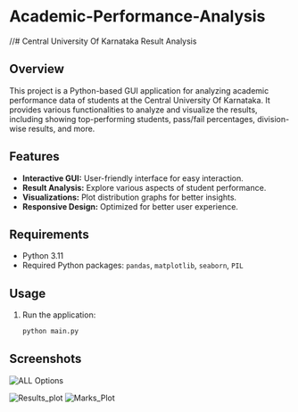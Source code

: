 # Academic-Performance-Analysis #

//# Central University Of Karnataka Result Analysis


## Overview

This project is a Python-based GUI application for analyzing academic performance data of students at the Central University Of Karnataka. It provides various functionalities to analyze and visualize the results, including showing top-performing students, pass/fail percentages, division-wise results, and more.

## Features

- **Interactive GUI:** User-friendly interface for easy interaction.
- **Result Analysis:** Explore various aspects of student performance.
- **Visualizations:** Plot distribution graphs for better insights.
- **Responsive Design:** Optimized for better user experience.

## Requirements

- Python 3.11
- Required Python packages: `pandas`, `matplotlib`, `seaborn`, `PIL`

## Usage


1. Run the application:

    ```bash
    python main.py
    ```

## Screenshots
![ALL Options](https://github.com/Varun-Singh24/Academic-Performance-Analysis/assets/146599301/4b5e39b7-18b5-4e0b-9723-36b5710e076b)

![Results_plot](https://github.com/Varun-Singh24/Academic-Performance-Analysis/assets/146599301/52732350-e14e-4091-8d7d-fd857b1bd4ec)
![Marks_Plot](https://github.com/Varun-Singh24/Academic-Performance-Analysis/assets/146599301/57b06b49-67d9-4b3d-a39d-8e91019da806)

